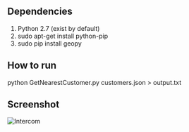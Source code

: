 ## Dependencies

1. Python 2.7 (exist by default)
2. sudo apt-get install python-pip
3. sudo pip install geopy

## How to run
python GetNearestCustomer.py customers.json > output.txt

## Screenshot
![Intercom](http://sakr.gq/images/Intercom.png "Script in action")
